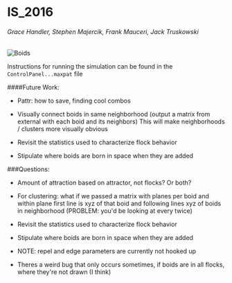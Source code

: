 # IS_2016
###### Grace Handler, Stephen Majercik, Frank Mauceri, Jack Truskowski


![Boids](https://cloud.githubusercontent.com/assets/11000833/12837197/170d39a2-cb8e-11e5-84c1-273e1cb236c9.png)


Instructions for running the simulation can be found in the `ControlPanel...maxpat` file

####Future Work:
- Pattr: how to save, finding cool combos

- Visually connect boids in same neighborhood (output a matrix from external with each boid and its neighbors) This will make neighborhoods / clusters more visually obvious
- Revisit the statistics used to characterize flock behavior  
- Stipulate where boids are born in space when they are added 

###Questions:
- Amount of attraction based on attractor, not flocks? Or both?
- For clustering: what if we passed a matrix with planes per boid and within plane first line is xyz of that boid and following lines xyz of boids in neighborhood (PROBLEM: you'd be looking at every twice)
- Revisit the statistics used to characterize flock behavior
- Stipulate where boids are born in space when they are added

- NOTE: repel and edge parameters are currently not hooked up
- Theres a weird bug that only occurs sometimes, if boids are in all flocks, where they're not drawn (I think)



